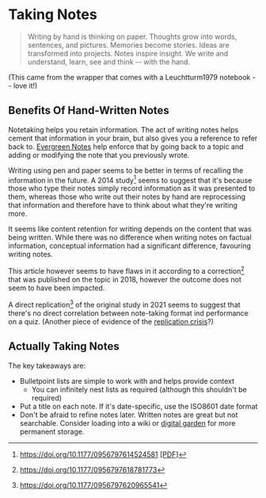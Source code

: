 ---
---
# Taking Notes

> Writing by hand is thinking on paper. Thoughts grow into words, sentences, and
> pictures. Memories become stories. Ideas are transformed into projects. Notes
> inspire insight. We write and understand, learn, see and think -- with
> the hand.

(This came from the wrapper that comes with a Leuchtturm1979 notebook -- love
it!)

## Benefits Of Hand-Written Notes

Notetaking helps you retain information. The act of writing notes helps cement
that information in your brain, but also gives you a reference to refer back to.
[Evergreen Notes](/writing/evergreen-notes.md) help enforce that by going back
to a topic and adding or modifying the note that you previously wrote.

Writing using pen and paper seems to be better in terms of recalling the
information in the future. A 2014 study[^1] seems to suggest that it's because
those who type their notes simply record information as it was presented to
them, whereas those who write out their notes by hand are reprocessing that
information and therefore have to think about what they're writing more. 

It seems like content retention for writing depends on the content that was
being written. While there was no difference when writing notes on factual
information, conceptual information had a significant difference, favouring
writing notes.

This article however seems to have flaws in it according to a correction[^2] that
was published on the topic in 2018, however the outcome does not seem to have
been impacted.

A direct replication[^3] of the original study in 2021 seems to suggest that
there's no direct correlation between note-taking format ind performance on a
quiz. (Another piece of evidence of the [replication
crisis](https://en.wikipedia.org/wiki/Replication_crisis)?)

## Actually Taking Notes

The key takeaways are:
- Bulletpoint lists are simple to work with and helps provide context
  - You can infinitely nest lists as required (although this shouldn't be
    required)
- Put a title on each note. If it's date-specific, use the ISO8601 date format
- Don't be afraid to refine notes later. Written notes are great but not
  searchable. Consider loading into a wiki or [digital
  garden](/writing/digital-garden.md) for more permanent storage.

[^1]: https://doi.org/10.1177/0956797614524581 [[PDF]](http://www.yaros.com/ipad/Pen_vs_Keyboard_Notes.pdf)
[^2]: https://doi.org/10.1177/0956797618781773
[^3]: https://doi.org/10.1177/0956797620965541
